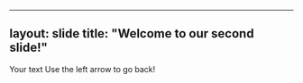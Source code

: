 
---
layout: slide 
title: "Welcome to our second slide!" 
--- 
Your text
Use the left arrow to go back!
